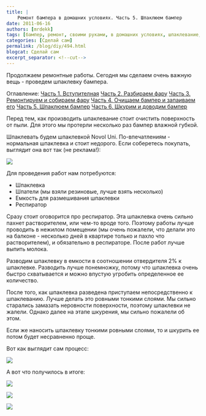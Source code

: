 ```yaml
---
title: |
    Ремонт бампера в домашних условиях. Часть 5. Шпаклюем бампер
date: 2011-06-16
authors: [mrdekk]
tags: [бампер, ремонт, своими руками, в домашних условиях, шпаклевание, шпаклевка, novol uni]
categories: [Сделай сам]
permalink: /blog/diy/494.html
blogcat: Сделай сам
excerpt_separator: <!--cut-->
---
```


Продолжаем ремонтные работы. Сегодня мы сделаем очень важную вещь - проведем шпаклевку бампера. 

Оглавление:
[Часть 1. Вступителная](http://itw66.ru/blog/diy/487.html)
[Часть 2. Разбираем фару](http://itw66.ru/blog/diy/488.html)
[Часть 3. Ремонтируем и собираем фару](http://itw66.ru/blog/diy/492.html)
[Часть 4. Очищаем бампер и запаиваем его](http://itw66.ru/blog/diy/493.html)
[Часть 5. Шпаклюем бампер](http://itw66.ru/blog/diy/494.html)
[Часть 6. Шкурим и доводим бампер](http://itw66.ru/blog/diy/496.html)


<!--cut-->


Перед тем, как производить шпаклевание стоит очистить поверхность от пыли. Для этого мы протерли несколько раз бампер влажной губкой. 

Шпаклевать будем шпаклевкой Novol Uni. По-впечатлениям - нормальная шпаклевка и стоит недорого. Если соберетесь покупать, выглядит она вот так (не реклама!):


![](http://itw66.ru/uploads/images/00/00/01/2011/06/16/aa61db.png)


Для проведения работ нам потребуются:



- Шпаклевка
- Шпатели (мы взяли резиновые, лучше взять несколько)
- Емкость для размешивания шпаклевки
- Респиратор



Сразу стоит оговорится про респиратор. Эта шпаклевка очень сильно пахнет растворителем, или чем-то вроде того. Поэтому работы лучше проводить в нежилом помещении (мы очень пожалели, что делали это на балконе - несколько дней в квартире только и пахло что растворителем), и обязательно в респираторе. После работ лучше выпить молока.

Разводим шпаклевку в емкости в соотношении отвердителя 2% к шпаклевке. Разводить лучше понемножку, потому что шпаклевка очень быстро схватывается и можно впустую угробить определенное ее количество.

После того, как шпаклевка разведена приступаем непосредственно к шпаклеванию. Лучше делать это ровными тонкими слоями. Мы сильно старались замазать неровности поверхности, поэтому шпаклевки не жалели. Однако далее на этапе шкурения, мы сильно пожалели об этом.

Если же наносить шпаклевку тонкими ровными слоями, то и шкурить ее потом будет несравненно проще. 

Вот как выглядит сам процесс:


![](http://itw66.ru/uploads/images/00/00/01/2011/06/16/7209fc.jpg)


А вот что получилось в итоге:


![](http://itw66.ru/uploads/images/00/00/01/2011/06/16/8eed2f.jpg)


![](http://itw66.ru/uploads/images/00/00/01/2011/06/16/8e19e4.jpg)


![](http://itw66.ru/uploads/images/00/00/01/2011/06/16/a5722d.jpg)

